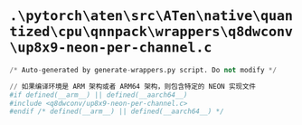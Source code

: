 # `.\pytorch\aten\src\ATen\native\quantized\cpu\qnnpack\wrappers\q8dwconv\up8x9-neon-per-channel.c`

```py
/* Auto-generated by generate-wrappers.py script. Do not modify */

// 如果编译环境是 ARM 架构或者 ARM64 架构，则包含特定的 NEON 实现文件
#if defined(__arm__) || defined(__aarch64__)
#include <q8dwconv/up8x9-neon-per-channel.c>
#endif /* defined(__arm__) || defined(__aarch64__) */
```